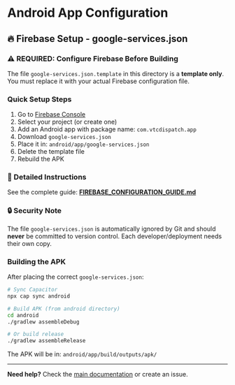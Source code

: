 # Android App Configuration

## 🔥 Firebase Setup - google-services.json

### ⚠️ REQUIRED: Configure Firebase Before Building

The file `google-services.json.template` in this directory is a **template only**. You must replace it with your actual Firebase configuration file.

### Quick Setup Steps

1. Go to [Firebase Console](https://console.firebase.google.com)
2. Select your project (or create one)
3. Add an Android app with package name: `com.vtcdispatch.app`
4. Download `google-services.json`
5. Place it in: `android/app/google-services.json`
6. Delete the template file
7. Rebuild the APK

### 📖 Detailed Instructions

See the complete guide: **[FIREBASE_CONFIGURATION_GUIDE.md](../../FIREBASE_CONFIGURATION_GUIDE.md)**

### 🔒 Security Note

The file `google-services.json` is automatically ignored by Git and should **never** be committed to version control. Each developer/deployment needs their own copy.

### Building the APK

After placing the correct `google-services.json`:

```bash
# Sync Capacitor
npx cap sync android

# Build APK (from android directory)
cd android
./gradlew assembleDebug

# Or build release
./gradlew assembleRelease
```

The APK will be in: `android/app/build/outputs/apk/`

---

**Need help?** Check the [main documentation](../../FIREBASE_CONFIGURATION_GUIDE.md) or create an issue.
